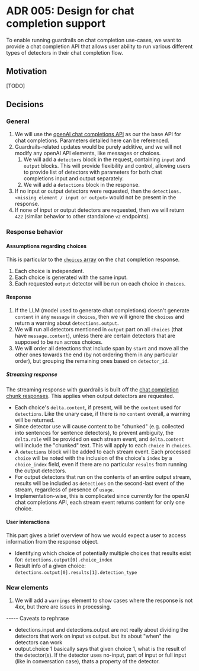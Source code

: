 # ADR 005: Design for chat completion support

To enable running guardrails on chat completion use-cases, we want to provide a chat completion API that allows user ability to run various different types of detectors in their chat completion flow.

## Motivation

[TODO]

## Decisions

### General
1. We will use the [openAI chat completions API](https://platform.openai.com/docs/api-reference/chat) as our the base API for chat completions. Parameters detailed here can be referenced.
1. Guardrails-related updates would be purely additive, and we will not modify any openAI API elements, like messages or choices.
    1. We will add a `detectors` block in the request, containing `input` and `output` blocks. This will provide flexibility and control, allowing users to provide list of detectors with parameters for both chat completions input and output separately.
    1. We will add a `detections` block in the response.
1. If no input or output detectors were requested, then the `detections.<missing element / input or output>` would not be present in the response.
1. If none of input or output detectors are requested, then we will return `422` (similar behavior to other standalone `v2` endpoints).


### Response behavior

#### Assumptions regarding choices
This is particular to the [`choices` array](https://platform.openai.com/docs/api-reference/chat/object#chat/object-choices) on the chat completion response.
1. Each choice is independent.
2. Each choice is generated with the same input.
3. Each requested `output` detector will be run on each choice in `choices`.

#### Response
1. If the LLM (model used to generate chat completions) doesn't generate `content` in any `message` in `choices`, then we will ignore the `choices` and return a warning about `detections.output`.
1. We will run all detectors mentioned in `output` part on all `choices` (that have `message.content`), unless there are certain detectors that are supposed to be run across choices.
1. We will order all detections that include span by `start` and move all the other ones towards the end (by not ordering them in any particular order), but grouping the remaining ones based on `detector_id`.

##### Streaming response
The streaming response with guardrails is built off the [chat completion chunk responses](https://platform.openai.com/docs/api-reference/chat/streaming). This applies when output detectors are requested.
- Each choice's `delta.content`, if present, will be the `content` used for `detections`. Like the unary case, if there is no `content` overall, a warning will be returned.
- Since detector use will cause content to be "chunked" (e.g. collected into sentences for sentence detectors), to prevent ambiguity, the `delta.role` will be provided on each stream event, and `delta.content` will include the "chunked" text. This will apply to each `choice` in `choices`.
- A `detections` block will be added to each stream event. Each processed `choice` will be noted with the inclusion of the choice's `index` by a `choice_index` field, even if there are no particular `results` from running the output detectors.
- For output detectors that run on the contents of an entire output stream, results will be included as `detections` on the second-last event of the stream, regardless of presence of `usage`.
- Implementation-wise, this is complicated since currently for the openAI chat completions API, each stream event returns content for only one choice.


#### User interactions

This part gives a brief overview of how we would expect a user to access information from the response object.
- Identifying which choice of potentially multiple choices that results exist for: `detections.output[0].choice_index`
- Result info of a given choice: `detections.output[0].results[1].detection_type`

### New elements
1. We will add a `warnings` element to show cases where the response is not 4xx, but there are issues in processing.


----- Caveats to rephrase
- detections.input and detections.output are not really about dividing the detectors that work on input vs output. but its about "when" the detectors can work
- output.choice 1 basically says that given choice 1, what is the result of the detector(s). If the detector uses no-input, part of input or full input (like in conversation case), thats a property of the detector.